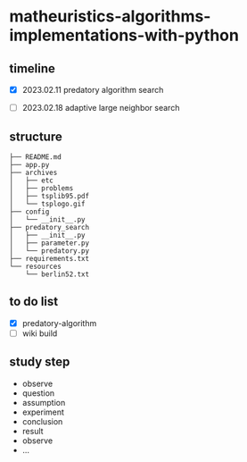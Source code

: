 # matheuristics-algorithms-implementations-with-python

## timeline
- [x] 2023.02.11 predatory algorithm search
- [ ] 2023.02.18 adaptive large neighbor search 


## structure
```commandline
├── README.md
├── app.py
├── archives
│   ├── etc
│   ├── problems
│   ├── tsplib95.pdf
│   └── tsplogo.gif
├── config
│   └── __init__.py
├── predatory_search
│   ├── __init__.py
│   ├── parameter.py
│   └── predatory.py
├── requirements.txt
└── resources
    └── berlin52.txt
```
## to do list
- [x] predatory-algorithm
- [ ] wiki build 

## study step 
- observe 
- question
- assumption
- experiment
- conclusion
- result
- observe
- ...


